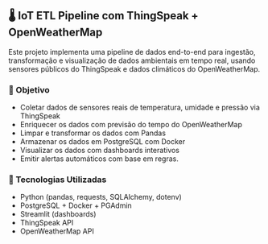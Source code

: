 ## 🌡️ IoT ETL Pipeline com ThingSpeak + OpenWeatherMap 

Este projeto implementa uma pipeline de dados end-to-end para ingestão, transformação e visualização de dados ambientais em tempo real, usando sensores públicos do ThingSpeak e dados climáticos do OpenWeatherMap.

### 🎯 Objetivo

- Coletar dados de sensores reais de temperatura, umidade e pressão via ThingSpeak
- Enriquecer os dados com previsão do tempo do OpenWeatherMap
- Limpar e transformar os dados com Pandas
- Armazenar os dados em PostgreSQL com Docker
- Visualizar os dados com dashboards interativos
- Emitir alertas automáticos com base em regras.

### 🧱 Tecnologias Utilizadas

- Python (pandas, requests, SQLAlchemy, dotenv)
- PostgreSQL + Docker + PGAdmin
- Streamlit (dashboards)
- ThingSpeak API
- OpenWeatherMap API